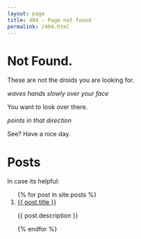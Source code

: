 ```yaml
---
layout: page
title: 404 - Page not found
permalink: /404.html
---
```

# Not Found.

These are not the droids you are looking for.

*waves hands slowly over your face*

You want to look over there.

*points in that direction*

See? Have a nice day.

# Posts

In case its helpful:

<ol>
{% for post in site.posts %}
<li><a href="{{ post.url }}">{{ post.title }}</a><p>{{ post.description }}</p></li>
{% endfor %}
</ol>